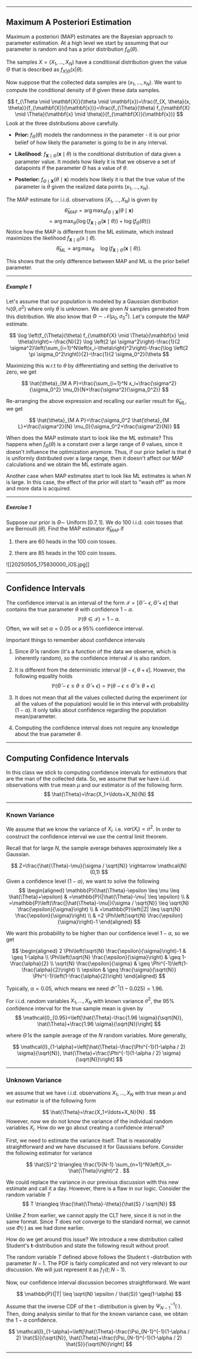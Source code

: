 ___
## Maximum A Posteriori Estimation
Maximum a posteriori (MAP) estimates are the Bayesian approach  to parameter estimation. At a high level we start by assuming that our parameter is random and has a prior distribution $f_\Theta (\theta)$.

The samples $X = (X_1, \dots, X_N)$ have a conditional distribution given the value $\Theta$ that is described as $f_{X|\Theta} (x|\theta)$.

Now suppose that the collected data samples are $\left(x_1, \ldots, x_N\right)$. We want to compute the conditional density of $\theta$ given these data samples.

$$
f_{\Theta \mid \mathbf{X}}(\theta \mid \mathbf{x})=\frac{f_{X, \theta}(x, \theta)}{f_{\mathbf{X}}(\mathbf{x})}=\frac{f_{\Theta}(\theta) f_{\mathbf{X} \mid \Theta}(\mathbf{x} \mid \theta)}{f_{\mathbf{X}}(\mathbf{x})}
$$
Look at the three distributions above carefully.

- **Prior:** $f_{\Theta}(\theta)$ models the randomness in the parameter - it is our prior belief of how likely the parameter is going to be in any interval.

- **Likelihood**: $f_{\mathbf{X} \mid \Theta}(\mathbf{x} \mid \theta)$ is the conditional distribution of data given a parameter value. It models how likely it is that we observe a set of datapoints if the parameter $\Theta$ has a value of $\theta$.

- **Posterior:** $f_{\Theta \mid \mathbf{X}}(\theta \mid \mathbf{x})$ models how likely it is that the true value of the parameter is $\theta$ given the realized data points $\left(x_1, \ldots, x_N\right)$.

The MAP estimate for i.i.d. observations $\left(X_1, \ldots, X_N\right)$ is given by
$$
\hat{\theta}_{M A P}=\arg \max _\theta f_{\Theta \mid \mathbf{X}}(\theta \mid \mathbf{x})
$$
$$
=\arg \max _\theta\left\{\log \left(f_{\mathbf{X} \mid \Theta}(\mathbf{x} \mid \theta)\right)+\log \left(f_{\Theta}(\theta)\right)\right\}
$$
Notice how the MAP is different from the ML estimate, which instead maximizes the likelihood $f_{\mathbf{X} \mid \Theta}(\mathrm{x} \mid \theta)$.
$$
\hat{\theta}_{M L}=\arg \max _\theta \quad \log \left(f_{\mathbf{X} \mid \Theta}(\mathbf{x} \mid \theta)\right) .
$$

This shows that the only difference between MAP and ML is the prior belief parameter.
___
##### Example 1
Let's assume that our population is modeled by a Gaussian distribution $\mathbb{N}\left(\Theta, \sigma^2\right)$ where only $\theta$ is unknown. We are given $N$ samples generated from this distribution. We also know that $\Theta \sim \mathcal{N}\left(\mu_0, \sigma_0^2\right)$. Let's compute the MAP estimate.

$$
\log \left(f_{\Theta}(\theta) f_{\mathbf{X} \mid \Theta}(\mathbf{x} \mid \theta)\right)=-\frac{N}{2} \log \left(2 \pi \sigma^2\right)-\frac{1}{2 \sigma^2}\left(\sum_{i=1}^N\left(x_i-\theta\right)^2\right)-\frac{\log \left(2 \pi \sigma_0^2\right)}{2}-\frac{1}{2 \sigma_0^2}(\theta
$$

Maximizing this w.r.t to $\theta$ by differentiating and setting the derivative to zero, we get

$$
\hat{\theta}_{M A P}=\frac{\sum_{i=1}^N x_i+\frac{\sigma^2}{\sigma_0^2} \mu_0}{N+\frac{\sigma^2}{\sigma_0^2}}
$$

Re-arranging the above expression and recalling our earlier result for $\hat{\theta}_{M L}$, we get

$$
\hat{\theta}_{M A P}=\frac{\sigma_0^2 \hat{\theta}_{M L}+\frac{\sigma^2}{N} \mu_0}{\sigma_0^2+\frac{\sigma^2}{N}}
$$

When does the MAP estimate start to look like the ML estimate? This happens when $f_{\Theta}(\theta)$ is a constant over a large range of $\theta$ values, since it doesn't influence the optimization anymore. Thus, if our prior belief is that $\theta$ is uniformly distributed over a large range, then it doesn't affect our MAP calculations and we obtain the ML estimate again.

Another case when MAP estimates start to look like ML estimates is when $N$ is large. In this case, the effect of the prior will start to "wash off" as more and more data is acquired.
___
##### Exercise 1
Suppose our prior is $\Theta \sim$ Uniform $[0.7,1]$. We do 100 i.i.d. coin tosses that are Bernoulli $(\theta)$. Find the MAP estimator $\hat{\theta}_{M A P}$ if

1. there are 60 heads in the 100 coin tosses.

2. there are 85 heads in the 100 coin tosses.

![[20250505_175830000_iOS.jpg]]

___
## Confidence Intervals
The confidence interval is an interval of the form $\mathcal{I}=[\hat{\Theta}-\epsilon, \hat{\Theta}+\epsilon]$ that contains the true parameter $\theta$ with confidence $1-\alpha$.$$
\mathbb{P}(\theta \in \mathcal{I})=1-\alpha .
$$Often, we will set $\alpha=0.05$ or a $95 \%$ confidence interval.

Important things to remember about confidence intervals

1. Since $\hat{\Theta}$ is random (it's a function of the data we observe, which is inherently random), so the confidence interval $\mathcal{I}$ is also random.

2. It is different from the deterministic interval $[\theta-\epsilon, \theta+\epsilon]$. However, the following equality holds
$$
\mathbb{P}(\hat{\Theta}-\epsilon \leq \theta \leq \hat{\Theta}+\epsilon)=\mathbb{P}(\theta-\epsilon \leq \hat{\Theta} \leq \theta+\epsilon)
$$

3. It does not mean that all the values collected during the experiment (or all the values of the population) would lie in this interval with probability $(1-\alpha)$. It only talks about confidence regarding the population mean/parameter.

4. Computing the confidence interval does not require any knowledge about the true parameter $\theta$.

___
## Computing Confidence Intervals
In this class we stick to computing confidence intervals for estimators that are the man of the collected data. So, we assume that we have i.i.d. observations with true mean $\mu$ and our estimator is of the following form.
$$
\hat{\Theta}=\frac{X_1+\ldots+X_N}{N}
$$
___
### Known Variance
We assume that we know the variance of $X_i$. i.e. $var(X_i) = \sigma^2$. In order to construct the confidence interval we use the central limit theorem.

Recall that for large $N$, the sample average behaves approximately like a Gaussian.

$$
Z=\frac{\hat{\Theta}-\mu}{\sigma / \sqrt{N}} \rightarrow \mathcal{N}(0,1)
$$
Given a confidence level $(1 - \alpha)$, we want to solve the following
$$
\begin{aligned}
\mathbb{P}(\hat{\Theta}-\epsilon \leq \mu \leq \hat{\Theta}+\epsilon) & =\mathbb{P}(|\hat{\Theta}-\mu| \leq \epsilon) \\
& =\mathbb{P}\left(\frac{|\hat{\Theta}-\mu|}{\sigma / \sqrt{N}} \leq \sqrt{N} \frac{\epsilon}{\sigma}\right) \\
& =\mathbb{P}\left(|Z| \leq \sqrt{N} \frac{\epsilon}{\sigma}\right) \\
& =2 \Phi\left(\sqrt{N} \frac{\epsilon}{\sigma}\right)-1
\end{aligned}
$$

We want this probability to be higher than our confidence level $1-\alpha$, so we get

$$
\begin{aligned}
2 \Phi\left(\sqrt{N} \frac{\epsilon}{\sigma}\right)-1 & \geq 1-\alpha \\
\Phi\left(\sqrt{N} \frac{\epsilon}{\sigma}\right) & \geq 1-\frac{\alpha}{2} \\
\sqrt{N} \frac{\epsilon}{\sigma} & \geq \Phi^{-1}\left(1-\frac{\alpha}{2}\right) \\
\epsilon & \geq \frac{\sigma}{\sqrt{N}} \Phi^{-1}\left(1-\frac{\alpha}{2}\right)
\end{aligned}
$$

Typically, $\alpha=0.05$, which means we need $\Phi^{-1}(1-0.025)=1.96$.

For i.i.d. random variables $X_1, \ldots, X_N$ with known variance $\sigma^2$, the $95 \%$ confidence interval for the true sample mean is given by
$$
\mathcal{I}_{0.95}=\left[\hat{\Theta}-\frac{1.96 \sigma}{\sqrt{N}}, \hat{\Theta}+\frac{1.96 \sigma}{\sqrt{N}}\right]
$$

where $\hat{\Theta}$ is the sample average of the $N$ random variables. More generally,

$$
\mathcal{I}_{1-\alpha}=\left[\hat{\Theta}-\frac{\Phi^{-1}(1-\alpha / 2) \sigma}{\sqrt{N}}, \hat{\Theta}+\frac{\Phi^{-1}(1-\alpha / 2) \sigma}{\sqrt{N}}\right]
$$

___
### Unknown Variance
we assume that we have i.i.d. observations $X_1, \ldots, X_N$ with true mean $\mu$ and our estimator is of the following form

$$
\hat{\Theta}=\frac{X_1+\ldots+X_N}{N} .
$$
However, now we do not know the variance of the individual random variables $X_i$. How do we go about creating a confidence interval?

First, we need to estimate the variance itself. That is reasonably straightforward and we have discussed it for Gaussians before. Consider the following estimator for variance

$$
\hat{S}^2 \triangleq \frac{1}{N-1} \sum_{n=1}^N\left(X_n-\hat{\Theta}\right)^2 .
$$

We could replace the variance in our previous discussion with this new estimate and call it a day. However, there is a flaw in our logic. Consider the random variable $T$
$$
T \triangleq \frac{\hat{\Theta}-\theta}{\hat{S} / \sqrt{N}}
$$

Unlike $Z$ from earlier, we cannot apply the CLT here, since it is not in the same format. Since $T$ does not converge to the standard normal, we cannot use $\Phi(\cdot)$ as we had done earlier.

How do we get around this issue? We introduce a new distribution called Student's $\mathbf{t}$-distribution and state the following result without proof.

The random variable $T$ defined above follows the Student t -distribution with parameter $N-1$. The PDF is fairly complicated and not very relevant to our discussion. We will just represent it as $f_T(t ; N-1)$.

Now, our confidence interval discussion becomes straightforward. We want

$$
\mathbb{P}(|T| \leq \sqrt{N} \epsilon / \hat{S}) \geq(1-\alpha)
$$

Assume that the inverse CDF of the t -distribution is given by $\Psi_{N-1}^{-1}(\cdot)$. Then, doing analysis similar to that for the known variance case, we obtain the $1-\alpha$ confidence.

$$
\mathcal{I}_{1-\alpha}=\left[\hat{\Theta}-\frac{\Psi_{N-1}^{-1}(1-\alpha / 2) \hat{S}}{\sqrt{N}}, \hat{\Theta}+\frac{\Psi_{N-1}^{-1}(1-\alpha / 2) \hat{S}}{\sqrt{N}}\right]
$$
___